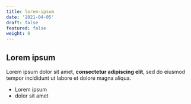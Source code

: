```yaml
---
title: lorem-ipsum
date: '2021-04-05'
draft: false
featured: false
weight: 0
---
```

## Lorem ipsum

Lorem ipsum dolor sit amet, **consectetur adipiscing elit**, sed do eiusmod tempor incididunt ut labore et dolore magna aliqua.

- Lorem ipsum
- dolor sit amet